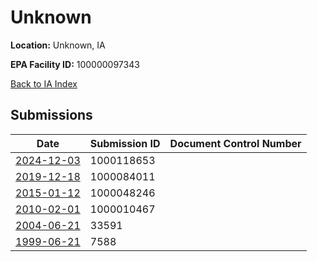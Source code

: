 # Unknown

**Location:** Unknown, IA

**EPA Facility ID:** 100000097343

[Back to IA Index](../../index.md)

## Submissions

| Date | Submission ID | Document Control Number |
|------|--------------|-------------------------|
| [2024-12-03](submissions/1000118653.md) | 1000118653 |  |
| [2019-12-18](submissions/1000084011.md) | 1000084011 |  |
| [2015-01-12](submissions/1000048246.md) | 1000048246 |  |
| [2010-02-01](submissions/1000010467.md) | 1000010467 |  |
| [2004-06-21](submissions/33591.md) | 33591 |  |
| [1999-06-21](submissions/7588.md) | 7588 |  |
